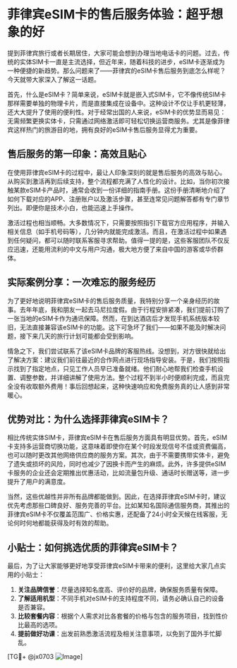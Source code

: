 # 菲律宾eSIM卡的售后服务体验：超乎想象的好

提到菲律宾旅行或者长期居住，大家可能会想到办理当地电话卡的问题。过去，传统的实体SIM卡一直是主流选择，但近年来，随着科技的进步，eSIM卡逐渐成为一种便捷的新趋势。那么问题来了——菲律宾的eSIM卡售后服务到底怎么样呢？今天就带大家深入了解这一话题。

首先，什么是eSIM卡？简单来说，eSIM卡就是嵌入式SIM卡，它不像传统SIM卡那样需要单独的物理卡片，而是直接集成在设备中。这种设计不仅让手机更轻薄，还大大提升了使用的便利性。对于经常出国的人来说，eSIM卡的优势显而易见：无需频繁更换实体卡，只需通过网络激活即可轻松切换运营商服务。尤其是像菲律宾这样热门的旅游目的地，拥有良好的eSIM卡售后服务显得尤为重要。

## 售后服务的第一印象：高效且贴心

在使用菲律宾eSIM卡的过程中，最让人印象深刻的就是售后服务的高效与贴心。从购买到激活再到后续支持，整个流程都充满了人性化的设计。比如，当你初次接触某款eSIM卡产品时，通常会收到一份详细的指南手册。这份手册清晰地介绍了如何下载对应的APP、注册账户以及激活步骤，甚至连常见问题解答都有专门章节列出。即便你是技术小白，也能迅速上手操作。

激活过程也相当顺畅。大多数情况下，只需要按照指引下载官方应用程序，并输入相关信息（如手机号码等），几分钟内就能完成激活。而且，在激活过程中如果遇到任何疑问，都可以随时联系客服寻求帮助。值得一提的是，这些客服团队不仅反应迅速，还能用流利的中文与用户沟通，极大地方便了来自中国的游客或华侨群体。

## 实际案例分享：一次难忘的服务经历

为了更好地说明菲律宾eSIM卡的售后服务质量，我特别分享一个亲身经历的故事。去年年底，我和朋友一起去马尼拉度假。由于行程安排紧凑，我们提前订购了一张当地的eSIM卡作为通讯保障。然而，在到达酒店后才发现手机系统版本较旧，无法直接兼容该eSIM卡的功能。这下可急坏了我们——如果不能及时解决问题，接下来几天的旅行计划可能都会受到影响。

情急之下，我们尝试联系了该eSIM卡品牌的客服热线。没想到，对方很快就给出了解决方案：建议我们前往最近的合作网点进行现场指导安装。于是，我们按照指示找到了指定地点，只见工作人员早已准备就绪。他们耐心地帮我们检查手机设置、调整参数，并详细讲解了使用方法。整个过程不到半小时便顺利完成，而且完全没有收取额外费用！事后回想起来，这种快速响应和免费服务真的让人感到非常暖心。

## 优势对比：为什么选择菲律宾eSIM卡？

相比传统实体SIM卡，菲律宾eSIM卡在售后服务方面具有明显优势。首先，eSIM卡支持多运营商切换功能，这意味着即使你在某个时段发现信号不佳或资费偏高，也可以随时更改其他网络供应商的服务方案。其次，由于不需要携带实体卡，避免了遗失或损坏的风险，同时也减少了因换卡而产生的麻烦。此外，许多提供eSIM卡服务的企业还会定期推出优惠活动，比如流量包升级、通话时长赠送等，进一步提升了用户的满意度。

当然，这些优越性并非所有品牌都能做到。因此，在选择菲律宾eSIM卡时，建议优先考虑那些口碑良好、服务完善的平台。比如某知名国际通信服务商，其推出的菲律宾eSIM卡不仅覆盖范围广、价格实惠，还配备了24小时全天候在线客服，无论何时何地都能获得及时有效的帮助。

## 小贴士：如何挑选优质的菲律宾eSIM卡？

最后，为了让大家能够更好地享受菲律宾eSIM卡带来的便利，这里给大家几点实用的小贴士：

1. **关注品牌信誉**：尽量选择知名度高、评价好的品牌，确保服务质量有保障。
2. **了解适用机型**：不同手机对eSIM卡的支持程度不同，请务必确认自己的设备是否兼容。
3. **比较套餐内容**：根据个人需求对比各套餐的价格与包含的服务项目，找到性价比最高的选项。
4. **提前做好功课**：出发前熟悉激活流程及相关注意事项，以免到了国外手忙脚乱。

[TG💪+ @jx0703 ![Image](https://github.com/user-attachments/assets/dbca1d08-cadb-493c-b0ec-ad6f7a83f270)]